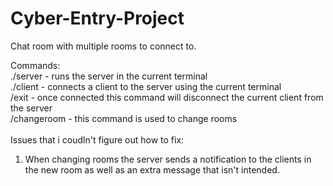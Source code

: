 # Cyber-Entry-Project

Chat room with multiple rooms to connect to.

Commands:\
./server - runs the server in the current terminal\
./client - connects a client to the server using the current terminal\
/exit - once connected this command will disconnect the current client from the server\
/changeroom - this command is used to change rooms\
\
Issues that i coudln't figure out how to fix:
1) When changing rooms the server sends a notification to the clients in the new room as well as an extra message that isn't intended.
